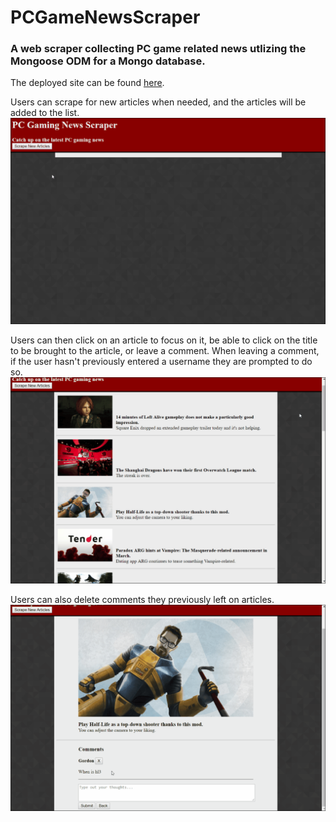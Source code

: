 # PCGameNewsScraper
### A web scraper collecting PC game related news utlizing the Mongoose ODM for a Mongo database.

The deployed site can be found [here](https://pcnewsscraper.herokuapp.com/).

Users can scrape for new articles when needed, and the articles will be added to the list.
![Scraping demo](./public/assets/images/demo1.gif)

Users can then click on an article to focus on it, be able to click on the title to be brought to the article, or leave a comment.  When leaving a comment, if the user hasn't previously entered a username they are prompted to do so.
![Commenting demo](./public/assets/images/demo2.gif)

Users can also delete comments they previously left on articles.
![Delete comment](./public/assets/images/demo3.gif)

